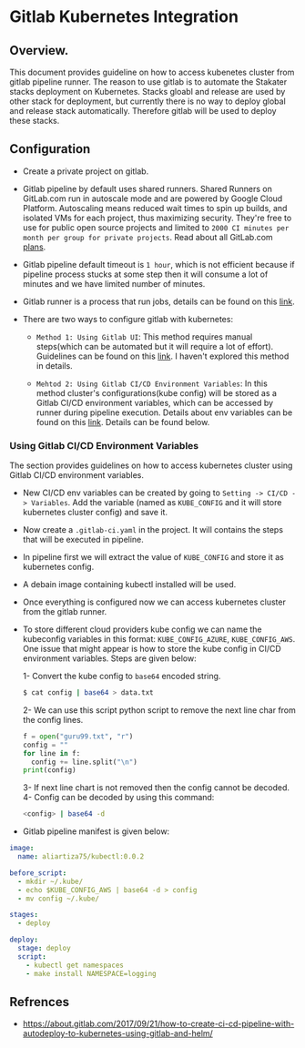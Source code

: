 # Gitlab Kubernetes Integration

## Overview.

This document provides guideline on how to access kubenetes cluster from gitlab pipeline runner. The reason to use gitlab is to automate the Stakater
stacks deployment on Kubernetes. Stacks gloabl and release are used by other stack for deployment, but currently there is no way to deploy global and release
stack automatically. Therefore gitlab will be used to deploy these stacks.

## Configuration 

* Create a private project on gitlab.

* Gitlab pipeline by default uses shared runners. Shared Runners on GitLab.com run in autoscale mode and are powered by Google Cloud Platform. Autoscaling means 
  reduced wait times to spin up builds, and isolated VMs for each project, thus maximizing security. They're free to use for public open source projects and 
  limited to `2000 CI minutes per month per group for private projects`. Read about all GitLab.com [plans](https://about.gitlab.com/pricing).

* Gitlab pipeline default timeout is `1 hour`, which is not efficient because if pipeline process stucks at some step then it will consume a lot of minutes and
  we have limited number of minutes.   

* Gitlab runner is a process that run jobs, details can be found on this [link](https://docs.gitlab.com/runner/).

* There are two ways to configure gitlab with kubernetes:
  
  - `Method 1: Using Gitlab UI`: This method requires manual steps(which can be automated but it will require a lot of effort). 
                                 Guidelines can be found on this [link](https://docs.gitlab.com/ee/user/project/clusters/index.html#adding-an-existing-kubernetes-cluster). I haven't explored this method in details.

  - `Mehtod 2: Using Gitlab CI/CD Environment Variables`: In this method cluster's configurations(kube config) will be stored as a Gitlab CI/CD environment variables, which can be accessed by runner during pipeline execution. Details about env variables can be found on this [link](https://docs.gitlab.com/ee/ci/variables/). Details can be found below.



### Using Gitlab CI/CD Environment Variables

The section provides guidelines on how to access kubernetes cluster using Gitlab CI/CD environment variables.

* New CI/CD env variables can be created by going to `Setting -> CI/CD -> Variables`. Add the variable (named as `KUBE_CONFIG` and it will store kubernetes cluster config) and save it. <add security aspects here>

* Now create a `.gitlab-ci.yaml` in the project. It will contains the steps that will be executed in pipeline.

* In pipeline first we will extract the value of `KUBE_CONFIG` and store it as kubernetes config.

* A debain image containing kubectl installed will be used.

* Once everything is configured now we can access kubernetes cluster from the gitlab runner.

* To store different cloud providers kube config we can name the kubeconfig variables in this format: `KUBE_CONFIG_AZURE`, `KUBE_CONFIG_AWS`. One issue that might appear is how to store the kube config in CI/CD environment variables. Steps are given below:

    1- Convert the kube config to `base64` encoded string.
    ```bash
    $ cat config | base64 > data.txt
    ```
    2- We can use this script python script to remove the next line char from the config lines.

    ```python
    f = open("guru99.txt", "r")
    config = ""
    for line in f:
      config += line.split("\n")
    print(config)
    ```
    3- If next line chart is not removed then the config cannot be decoded.
    4- Config can be decoded by using this command:
    ```bash
    <config> | base64 -d 
    ```

*  Gitlab pipeline manifest is given below:

```yaml
image:
  name: aliartiza75/kubectl:0.0.2

before_script:
  - mkdir ~/.kube/
  - echo $KUBE_CONFIG_AWS | base64 -d > config
  - mv config ~/.kube/

stages:
  - deploy

deploy:
  stage: deploy
  script:
    - kubectl get namespaces
    - make install NAMESPACE=logging
```


## Refrences

* https://about.gitlab.com/2017/09/21/how-to-create-ci-cd-pipeline-with-autodeploy-to-kubernetes-using-gitlab-and-helm/